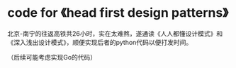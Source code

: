 # code for 《head first design patterns》

北京-南宁的往返高铁共26小时，实在太难熬，遂通读《人人都懂设计模式》和《深入浅出设计模式》，顺便实现后者的python代码以便打发时间。

（后续可能考虑实现Go的代码）
